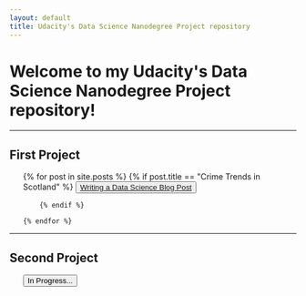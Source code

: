 ```yaml
---
layout: default
title: Udacity's Data Science Nanodegree Project repository
---
```


# Welcome to my Udacity's Data Science Nanodegree Project repository!
---

## First Project
<ul>
    {% for post in site.posts %}
        {% if post.title == "Crime Trends in Scotland" %}
        <button class="button button1">  <a href="{{ site.url }}{{ post.url }}">  Writing a Data Science Blog Post </a>
        </button>
        
        {% endif %}

    {% endfor %}
</ul>

--- 
## Second Project
<ul>
    <button class="button button2">   In Progress...</button>
</ul>
